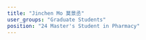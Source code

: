 ```yaml
---
title: "Jinchen Mo 莫景丞"
user_groups: "Graduate Students"
position: "24 Master's Student in Pharmacy"
---
```


